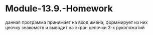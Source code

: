 # Module-13.9.-Homework

данная программа принимает на вход имена, 
форммирует из них цеочку знакомств и 
выводит на экран цепочки 3-х рукопожатий
